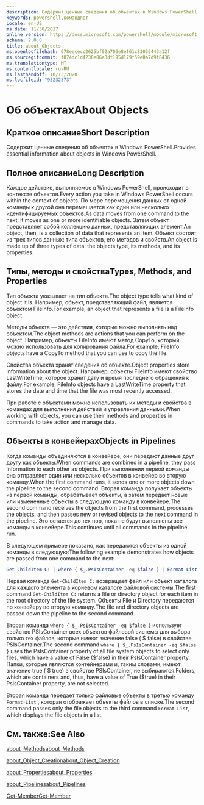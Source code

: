 ```yaml
---
description: Содержит ценные сведения об объектах в Windows PowerShell.
keywords: powershell,командлет
Locale: en-US
ms.date: 11/30/2017
online version: https://docs.microsoft.com/powershell/module/microsoft.powershell.core/about/about_objects?view=powershell-5.1&WT.mc_id=ps-gethelp
schema: 2.0.0
title: about_Objects
ms.openlocfilehash: 678eececc2625bf02a706e8ef61c83056443a12f
ms.sourcegitcommit: f874dc1d4236e06a3df195d179f59e0a7d9f8436
ms.translationtype: MT
ms.contentlocale: ru-RU
ms.lasthandoff: 10/13/2020
ms.locfileid: "93232373"
---
```

# <a name="about-objects"></a><span data-ttu-id="66b8e-104">Об объектах</span><span class="sxs-lookup"><span data-stu-id="66b8e-104">About Objects</span></span>

## <a name="short-description"></a><span data-ttu-id="66b8e-105">Краткое описание</span><span class="sxs-lookup"><span data-stu-id="66b8e-105">Short Description</span></span>

<span data-ttu-id="66b8e-106">Содержит ценные сведения об объектах в Windows PowerShell.</span><span class="sxs-lookup"><span data-stu-id="66b8e-106">Provides essential information about objects in Windows PowerShell.</span></span>

## <a name="long-description"></a><span data-ttu-id="66b8e-107">Полное описание</span><span class="sxs-lookup"><span data-stu-id="66b8e-107">Long Description</span></span>

<span data-ttu-id="66b8e-108">Каждое действие, выполняемое в Windows PowerShell, происходит в контексте объектов.</span><span class="sxs-lookup"><span data-stu-id="66b8e-108">Every action you take in Windows PowerShell occurs within the context of objects.</span></span> <span data-ttu-id="66b8e-109">По мере перемещения данных от одной команды к другой она перемещается как один или несколько идентифицируемых объектов.</span><span class="sxs-lookup"><span data-stu-id="66b8e-109">As data moves from one command to the next, it moves as one or more identifiable objects.</span></span> <span data-ttu-id="66b8e-110">Затем объект представляет собой коллекцию данных, представляющих элемент.</span><span class="sxs-lookup"><span data-stu-id="66b8e-110">An object, then, is a collection of data that represents an item.</span></span> <span data-ttu-id="66b8e-111">Объект состоит из трех типов данных: типа объектов, его методов и свойств.</span><span class="sxs-lookup"><span data-stu-id="66b8e-111">An object is made up of three types of data: the objects type, its methods, and its properties.</span></span>

## <a name="types-methods-and-properties"></a><span data-ttu-id="66b8e-112">Типы, методы и свойства</span><span class="sxs-lookup"><span data-stu-id="66b8e-112">Types, Methods, and Properties</span></span>

<span data-ttu-id="66b8e-113">Тип объекта указывает на тип объекта.</span><span class="sxs-lookup"><span data-stu-id="66b8e-113">The object type tells what kind of object it is.</span></span> <span data-ttu-id="66b8e-114">Например, объект, представляющий файл, является объектом FileInfo.</span><span class="sxs-lookup"><span data-stu-id="66b8e-114">For example, an object that represents a file is a FileInfo object.</span></span>

<span data-ttu-id="66b8e-115">Методы объекта — это действия, которые можно выполнять над объектом.</span><span class="sxs-lookup"><span data-stu-id="66b8e-115">The object methods are actions that you can perform on the object.</span></span>
<span data-ttu-id="66b8e-116">Например, объекты FileInfo имеют метод CopyTo, который можно использовать для копирования файла.</span><span class="sxs-lookup"><span data-stu-id="66b8e-116">For example, FileInfo objects have a CopyTo method that you can use to copy the file.</span></span>

<span data-ttu-id="66b8e-117">Свойства объекта хранят сведения об объекте.</span><span class="sxs-lookup"><span data-stu-id="66b8e-117">Object properties store information about the object.</span></span> <span data-ttu-id="66b8e-118">Например, объекты FileInfo имеют свойство LastWriteTime, которое хранит дату и время последнего обращения к файлу.</span><span class="sxs-lookup"><span data-stu-id="66b8e-118">For example, FileInfo objects have a LastWriteTime property that stores the date and time that the file was most recently accessed.</span></span>

<span data-ttu-id="66b8e-119">При работе с объектами можно использовать их методы и свойства в командах для выполнения действий и управления данными.</span><span class="sxs-lookup"><span data-stu-id="66b8e-119">When working with objects, you can use their methods and properties in commands to take action and manage data.</span></span>

## <a name="objects-in-pipelines"></a><span data-ttu-id="66b8e-120">Объекты в конвейерах</span><span class="sxs-lookup"><span data-stu-id="66b8e-120">Objects in Pipelines</span></span>

<span data-ttu-id="66b8e-121">Когда команды объединяются в конвейере, они передают данные друг другу как объекты.</span><span class="sxs-lookup"><span data-stu-id="66b8e-121">When commands are combined in a pipeline, they pass information to each other as objects.</span></span> <span data-ttu-id="66b8e-122">При выполнении первой команды она отправляет один или несколько объектов в конвейер во вторую команду.</span><span class="sxs-lookup"><span data-stu-id="66b8e-122">When the first command runs, it sends one or more objects down the pipeline to the second command.</span></span> <span data-ttu-id="66b8e-123">Вторая команда получает объекты из первой команды, обрабатывает объекты, а затем передает новые или измененные объекты в следующую команду в конвейере.</span><span class="sxs-lookup"><span data-stu-id="66b8e-123">The second command receives the objects from the first command, processes the objects, and then passes new or revised objects to the next command in the pipeline.</span></span>
<span data-ttu-id="66b8e-124">Это остается до тех пор, пока не будут выполнены все команды в конвейере.</span><span class="sxs-lookup"><span data-stu-id="66b8e-124">This continues until all commands in the pipeline run.</span></span>

<span data-ttu-id="66b8e-125">В следующем примере показано, как передаются объекты из одной команды в следующую:</span><span class="sxs-lookup"><span data-stu-id="66b8e-125">The following example demonstrates how objects are passed from one command to the next:</span></span>

```powershell
Get-ChildItem C: | where { $_.PsIsContainer -eq $false } | Format-List
```

<span data-ttu-id="66b8e-126">Первая команда `Get-ChildItem C:` возвращает файл или объект каталога для каждого элемента в корневом каталоге файловой системы.</span><span class="sxs-lookup"><span data-stu-id="66b8e-126">The first command `Get-ChildItem C:` returns a file or directory object for each item in the root directory of the file system.</span></span> <span data-ttu-id="66b8e-127">Объекты File и Directory передаются по конвейеру во вторую команду.</span><span class="sxs-lookup"><span data-stu-id="66b8e-127">The file and directory objects are passed down the pipeline to the second command.</span></span>

<span data-ttu-id="66b8e-128">Вторая команда `where { $_.PsIsContainer -eq $false }` использует свойство PSIsContainer всех объектов файловой системы для выбора только тех файлов, которые имеют значение false ( \$ false) в свойстве PSIsContainer.</span><span class="sxs-lookup"><span data-stu-id="66b8e-128">The second command `where { $_.PsIsContainer -eq $false }` uses the PsIsContainer property of all file system objects to select only files, which have a value of False (\$false) in their PsIsContainer property.</span></span> <span data-ttu-id="66b8e-129">Папки, которые являются контейнерами и, таким словами, имеют значение true ( \$ true) в свойстве PSIsContainer, не выбираются.</span><span class="sxs-lookup"><span data-stu-id="66b8e-129">Folders, which are containers and, thus, have a value of True (\$true) in their PsIsContainer property, are not selected.</span></span>

<span data-ttu-id="66b8e-130">Вторая команда передает только файловые объекты в третью команду `Format-List` , которая отображает объекты файлов в списке.</span><span class="sxs-lookup"><span data-stu-id="66b8e-130">The second command passes only the file objects to the third command `Format-List`, which displays the file objects in a list.</span></span>

## <a name="see-also"></a><span data-ttu-id="66b8e-131">См. также:</span><span class="sxs-lookup"><span data-stu-id="66b8e-131">See Also</span></span>

[<span data-ttu-id="66b8e-132">about_Methods</span><span class="sxs-lookup"><span data-stu-id="66b8e-132">about_Methods</span></span>](about_Methods.md)

[<span data-ttu-id="66b8e-133">about_Object_Creation</span><span class="sxs-lookup"><span data-stu-id="66b8e-133">about_Object_Creation</span></span>](about_Object_Creation.md)

[<span data-ttu-id="66b8e-134">about_Properties</span><span class="sxs-lookup"><span data-stu-id="66b8e-134">about_Properties</span></span>](about_Properties.md)

[<span data-ttu-id="66b8e-135">about_Pipelines</span><span class="sxs-lookup"><span data-stu-id="66b8e-135">about_Pipelines</span></span>](about_Pipelines.md)

[<span data-ttu-id="66b8e-136">Get-Member</span><span class="sxs-lookup"><span data-stu-id="66b8e-136">Get-Member</span></span>](xref:Microsoft.PowerShell.Utility.Get-Member)
